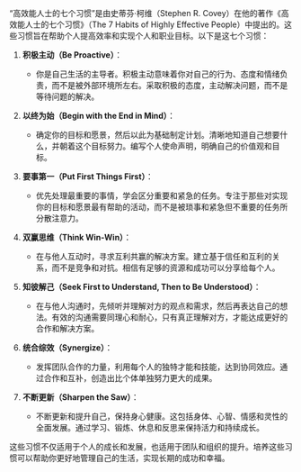 “高效能人士的七个习惯”是由史蒂芬·柯维（Stephen R. Covey）在他的著作《高效能人士的七个习惯》（The 7 Habits of Highly Effective People）中提出的。这些习惯旨在帮助个人提高效率和实现个人和职业目标。以下是这七个习惯：

1. **积极主动（Be Proactive）**：
   - 你是自己生活的主导者。积极主动意味着你对自己的行为、态度和情绪负责，而不是被外部环境所左右。采取积极的态度，主动解决问题，而不是等待问题的解决。

2. **以终为始（Begin with the End in Mind）**：
   - 确定你的目标和愿景，然后以此为基础制定计划。清晰地知道自己想要什么，并朝着这个目标努力。编写个人使命声明，明确自己的价值观和目标。

3. **要事第一（Put First Things First）**：
   - 优先处理最重要的事情，学会区分重要和紧急的任务。专注于那些对实现你的目标和愿景最有帮助的活动，而不是被琐事和紧急但不重要的任务所分散注意力。

4. **双赢思维（Think Win-Win）**：
   - 在与他人互动时，寻求互利共赢的解决方案。建立基于信任和互利的关系，而不是竞争和对抗。相信有足够的资源和成功可以分享给每个人。

5. **知彼解己（Seek First to Understand, Then to Be Understood）**：
   - 在与他人沟通时，先倾听并理解对方的观点和需求，然后再表达自己的想法。有效的沟通需要同理心和耐心，只有真正理解对方，才能达成更好的合作和解决方案。

6. **统合综效（Synergize）**：
   - 发挥团队合作的力量，利用每个人的独特才能和技能，达到协同效应。通过合作和互补，创造出比个体单独努力更大的成果。

7. **不断更新（Sharpen the Saw）**：
   - 不断更新和提升自己，保持身心健康。这包括身体、心智、情感和灵性的全面发展。通过学习、锻炼、休息和反思来保持活力和持续成长。

这些习惯不仅适用于个人的成长和发展，也适用于团队和组织的提升。培养这些习惯可以帮助你更好地管理自己的生活，实现长期的成功和幸福。